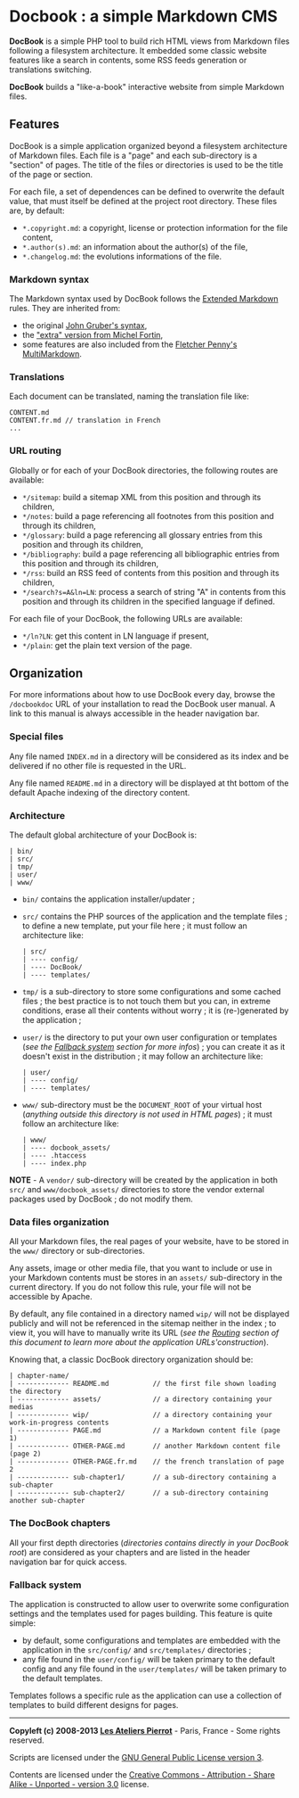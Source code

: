 Docbook : a simple Markdown CMS
===============================

**DocBook** is a simple PHP tool to build rich HTML views from Markdown files following a 
filesystem architecture. It embedded some classic website features like a search in contents,
some RSS feeds generation or translations switching.

**DocBook** builds a "like-a-book" interactive website from simple Markdown files.


## Features

DocBook is a simple application organized beyond a filesystem architecture of Markdown files.
Each file is a "page" and each sub-directory is a "section" of pages. The title of the files 
or directories is used to be the title of the page or section.

For each file, a set of dependences can be defined to overwrite the default value, that must 
itself be defined at the project root directory. These files are, by default:

-   `*.copyright.md`: a copyright, license or protection information for the file content,
-   `*.author(s).md`: an information about the author(s) of the file,
-   `*.changelog.md`: the evolutions informations of the file.


### Markdown syntax

The Markdown syntax used by DocBook follows the [Extended Markdown](https://github.com/atelierspierrot/extended-markdown)
rules. They are inherited from:

-   the original [John Gruber's syntax](http://daringfireball.net/projects/markdown/syntax),
-   the ["extra" version from Michel Fortin](http://michelf.ca/projects/php-markdown/concepts/),
-   some features are also included from the [Fletcher Penny's MultiMarkdown](http://fletcher.github.com/peg-multimarkdown/).


### Translations

Each document can be translated, naming the translation file like:

    CONTENT.md
    CONTENT.fr.md // translation in French
    ...


### URL routing

Globally or for each of your DocBook directories, the following routes are available:

-   `*/sitemap`: build a sitemap XML from this position and through its children,
-   `*/notes`: build a page referencing all footnotes from this position and through its children,
-   `*/glossary`: build a page referencing all glossary entries from this position and through 
    its children,
-   `*/bibliography`: build a page referencing all bibliographic entries from this position and 
    through its children,
-   `*/rss`: build an RSS feed of contents from this position and through its children,
-   `*/search?s=A&ln=LN`: process a search of string "A" in contents from this position and through 
    its children in the specified language if defined.

For each file of your DocBook, the following URLs are available:

-   `*/ln?LN`: get this content in LN language if present,
-   `*/plain`: get the plain text version of the page.


## Organization

For more informations about how to use DocBook every day, browse the `/docbookdoc` URL of
your installation to read the DocBook user manual. A link to this manual is always accessible
in the header navigation bar.

### Special files

Any file named `INDEX.md` in a directory will be considered as its index and be delivered if 
no other file is requested in the URL.

Any file named `README.md` in a directory will be displayed at tht bottom of the default Apache 
indexing of the directory content.


### Architecture

The default global architecture of your DocBook is:

    | bin/
    | src/
    | tmp/
    | user/
    | www/

-   `bin/` contains the application installer/updater ;

-   `src/` contains the PHP sources of the application and the template files ; to define a 
    new template, put your file here ; it must follow an architecture like:

        | src/
        | ---- config/
        | ---- DocBook/
        | ---- templates/

-   `tmp/` is a sub-directory to store some configurations and some cached files ; the best 
    practice is to not touch them but you can, in extreme conditions, erase all their 
    contents without worry ; it is (re-)generated by the application ;

-   `user/` is the directory to put your own user configuration or templates (*see the 
    [Fallback system](#fallback-system) section for more infos*) ; you can create it as it
    doesn't exist in the distribution ; it may follow an architecture like:

        | user/
        | ---- config/
        | ---- templates/

-   `www/` sub-directory must be the `DOCUMENT_ROOT` of your virtual host (*anything outside 
    this directory is not used in HTML pages*) ; it must follow an architecture like:

        | www/
        | ---- docbook_assets/
        | ---- .htaccess
        | ---- index.php

**NOTE** - A `vendor/` sub-directory will be created by the application in both `src/` and 
`www/docbook_assets/` directories to store the vendor external packages used by DocBook ;
do not modify them.
    

### Data files organization

All your Markdown files, the real pages of your website, have to be stored in the `www/` 
directory or sub-directories.

Any assets, image or other media file, that you want to include or use in your Markdown
contents must be stores in an `assets/` sub-directory in the current directory. If you do
not follow this rule, your file will not be accessible by Apache.

By default, any file contained in a directory named `wip/` will not be displayed publicly 
and will not be referenced in the sitemap neither in the index ; to view it, you will have 
to manually write its URL (*see the [Routing](#url-routing) section of this document to 
learn more about the application URLs'construction*). 

Knowing that, a classic DocBook directory organization should be:

    | chapter-name/
    | ------------- README.md           // the first file shown loading the directory
    | ------------- assets/             // a directory containing your medias
    | ------------- wip/                // a directory containing your work-in-progress contents
    | ------------- PAGE.md             // a Markdown content file (page 1)
    | ------------- OTHER-PAGE.md       // another Markdown content file (page 2)
    | ------------- OTHER-PAGE.fr.md    // the french translation of page 2
    | ------------- sub-chapter1/       // a sub-directory containing a sub-chapter
    | ------------- sub-chapter2/       // a sub-directory containing another sub-chapter


### The DocBook chapters

All your first depth directories (*directories contains directly in your DocBook root*) are
considered as your chapters and are listed in the header navigation bar for quick access.


### Fallback system

The application is constructed to allow user to overwrite some configuration settings and
the templates used for pages building. This feature is quite simple:

-   by default, some configurations and templates are embedded with the application in 
    the `src/config/` and `src/templates/` directories ;
-   any file found in the `user/config/` will be taken primary to the default config and
    any file found in the `user/templates/` will be taken primary to the default templates.

Templates follows a specific rule as the application can use a collection of templates to
build different designs for pages.
    


----
**Copyleft (c) 2008-2013 [Les Ateliers Pierrot](http://www.ateliers-pierrot.fr/)** - Paris, France - Some rights reserved.

Scripts are licensed under the [GNU General Public License version 3](http://www.gnu.org/licenses/gpl.html).

Contents are licensed under the [Creative Commons - Attribution - Share Alike - Unported - version 3.0](http://creativecommons.org/licenses/by-sa/3.0/) license.
